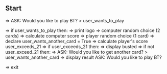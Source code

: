 ## Start
=> ASK: Would you like to play BT? > user_wants_to_play

=> if user_wants_to_play then:
        => print logo
        => computer random choice (2 cards)
        => calculate computer score
        => player random choice (1 card)
        => declare user_wants_another_card = True
        => calculate player's score user_exceeds_21
                    => if user_exceeds_21 then:
                    => display busted
                    => if not user_exceed_21 then:
                    => ASK: Would you like to get another card? > user_wants_another_card
        => display result
        ASK: Would you like to play BT?

=> exit



